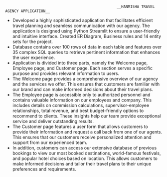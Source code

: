                                                       __HANMISHA TRAVEL AGENCY APPLICATION__
                                                      
- Developed a highly sophisticated application that facilitates efficient travel planning and seamless communication with our agency. The application is designed using Python Streamlit to ensure a user-friendly and intuitive interface. Created ER Diagram, Business rules and 14 entity sets for the project.
- Database contains over 100 rows of data in each table and features over 35 complex SQL queries to retrieve pertinent information that enhances the user experience.
- Application is divided into three parts, namely the Welcome page, Employee page, and Customer page. Each section serves a specific purpose and provides relevant information to users.
- The Welcome page provides a comprehensive overview of our agency and the services we offer. This ensures that customers are familiar with our brand and can make informed decisions about their travel plans.
- The Employee page is accessible only to authorized personnel and contains valuable information on our employees and company. This includes details on commission calculations, supervisor-employee relationships, total revenue, and best budget-friendly options to recommend to clients. These insights help our team provide exceptional service and deliver outstanding results.
- The Customer page features a user form that allows customers to provide their information and request a call back from one of our agents. This ensures that our customers receive personalized attention and support from our experienced team.
- In addition, customers can access our extensive database of previous bookings to view our most booked destinations, world-famous festivals, and popular hotel choices based on location. This allows customers to make informed decisions and tailor their travel plans to their unique preferences and requirements.
